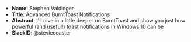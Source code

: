 * **Name**: Stephen Valdinger
* **Title**: Advanced BurntToast Notifications
* **Abstract**: I'll dive in a little deeper on BurntToast and show you just how powerful (and useful!) toast notifications in Windows 10 can be
* **SlackID**: @steviecoaster

